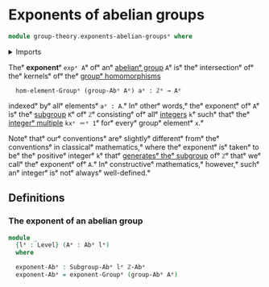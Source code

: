 # Exponents of abelian groups

```agda
module group-theory.exponents-abelian-groupsᵉ where
```

<details><summary>Imports</summary>

```agda
open import elementary-number-theory.group-of-integersᵉ

open import foundation.universe-levelsᵉ

open import group-theory.abelian-groupsᵉ
open import group-theory.exponents-groupsᵉ
open import group-theory.subgroups-abelian-groupsᵉ
```

</details>

Theᵉ **exponent**ᵉ `expᵉ A`ᵉ ofᵉ anᵉ [abelianᵉ group](group-theory.abelian-groups.mdᵉ)
`A`ᵉ isᵉ theᵉ intersectionᵉ ofᵉ theᵉ kernelsᵉ ofᵉ theᵉ
[groupᵉ homomorphisms](group-theory.homomorphisms-groups.mdᵉ)

```text
  hom-element-Groupᵉ (group-Abᵉ Aᵉ) aᵉ : ℤᵉ → Aᵉ
```

indexedᵉ byᵉ allᵉ elementsᵉ `aᵉ : A`.ᵉ Inᵉ otherᵉ words,ᵉ theᵉ exponentᵉ ofᵉ `A`ᵉ isᵉ theᵉ
[subgroup](group-theory.subgroups.mdᵉ) `K`ᵉ ofᵉ `ℤ`ᵉ consistingᵉ ofᵉ allᵉ
[integers](elementary-number-theory.integers.mdᵉ) `k`ᵉ suchᵉ thatᵉ theᵉ
[integerᵉ multiple](group-theory.integer-multiples-of-elements-abelian-groups.mdᵉ)
`kxᵉ ＝ᵉ 1`ᵉ forᵉ everyᵉ groupᵉ elementᵉ `x`.ᵉ

Noteᵉ thatᵉ ourᵉ conventionsᵉ areᵉ slightlyᵉ differentᵉ fromᵉ theᵉ conventionsᵉ in
classicalᵉ mathematics,ᵉ where theᵉ exponentᵉ isᵉ takenᵉ to beᵉ theᵉ positiveᵉ integerᵉ
`k`ᵉ thatᵉ
[generatesᵉ theᵉ subgroup](group-theory.subgroups-generated-by-elements-groups.mdᵉ)
ofᵉ `ℤ`ᵉ thatᵉ weᵉ callᵉ theᵉ exponentᵉ ofᵉ `A`.ᵉ Inᵉ constructiveᵉ mathematics,ᵉ however,ᵉ
suchᵉ anᵉ integerᵉ isᵉ notᵉ alwaysᵉ well-defined.ᵉ

## Definitions

### The exponent of an abelian group

```agda
module _
  {lᵉ : Level} (Aᵉ : Abᵉ lᵉ)
  where

  exponent-Abᵉ : Subgroup-Abᵉ lᵉ ℤ-Abᵉ
  exponent-Abᵉ = exponent-Groupᵉ (group-Abᵉ Aᵉ)
```
